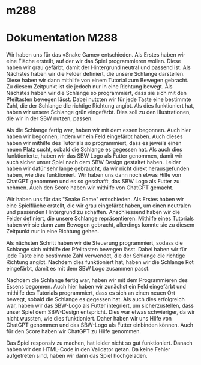 # m288
# Dokumentation M288

Wir haben uns für das «Snake Game» entschieden. Als Erstes haben wir eine Fläche erstellt, auf der wir das Spiel programmieren wollen. Diese haben wir grau gefärbt, damit der Hintergrund neutral und passend ist. Als Nächstes haben wir die Felder definiert, die unsere Schlange darstellen. Diese haben wir dann mithilfe von einem Tutorial zum Bewegen gebracht. Zu diesem Zeitpunkt ist sie jedoch nur in eine Richtung bewegt. Als Nächstes haben wir die Schlange so programmiert, dass sie sich mit den Pfeiltasten bewegen lässt. Dabei nutzten wir für jede Taste eine bestimmte Zahl, die der Schlange die richtige Richtung angibt. Als dies funktioniert hat, haben wir unsere Schlange grün eingefärbt. Dies soll zu den Illustrationen, die wir in der SBW nutzen, passen.

Als die Schlange fertig war, haben wir mit dem essen begonnen. Auch hier haben wir begonnen, indem wir ein Feld eingefärbt haben. Auch dieses haben wir mithilfe des Tutorials so programmiert, dass es jeweils einen neuen Platz sucht, sobald die Schlange es gegessen hat. Als auch dies funktionierte, haben wir das SBW Logo als Futter genommen, damit wir auch sicher unser Spiel nach dem SBW Design gestaltet haben. Leider haben wir dafür sehr lange gebraucht, da wir nicht direkt herausgefunden haben, wie dies funktioniert. Wir haben uns dann noch etwas Hilfe von ChatGPT genommen und es so geschafft, das SBW Logo als Futter zu nehmen. Auch den Score haben wir mithilfe von ChatGPT gemacht.

Wir haben uns für das "Snake Game" entschieden. Als Erstes haben wir eine Spielfläche erstellt, die wir grau eingefärbt haben, um einen neutralen und passenden Hintergrund zu schaffen. Anschliessend haben wir die Felder definiert, die unsere Schlange repräsentieren. Mithilfe eines Tutorials haben wir sie dann zum Bewegen gebracht, allerdings konnte sie zu diesem Zeitpunkt nur in eine Richtung gehen.

Als nächsten Schritt haben wir die Steuerung programmiert, sodass die Schlange sich mithilfe der Pfeiltasten bewegen lässt. Dabei haben wir für jede Taste eine bestimmte Zahl verwendet, die der Schlange die richtige Richtung angibt. Nachdem dies funktioniert hat, haben wir die Schlange Rot eingefärbt, damit es mit dem SBW Logo zusammen passt.

Nachdem die Schlange fertig war, haben wir mit dem Programmieren des Essens begonnen. Auch hier haben wir zunächst ein Feld eingefärbt und mithilfe des Tutorials programmiert, dass es sich an einen neuen Ort bewegt, sobald die Schlange es gegessen hat. Als auch dies erfolgreich war, haben wir das SBW-Logo als Futter integriert, um sicherzustellen, dass unser Spiel dem SBW-Design entspricht. Dies war etwas schwieriger, da wir nicht wussten, wie dies funktioniert. Daher haben wir uns Hilfe von ChatGPT genommen und das SBW-Logo als Futter einbinden können. Auch für den Score haben wir ChatGPT zu Hilfe genommen.

Das Spiel responsiv zu machen, hat leider nicht so gut funktioniert. Danach haben wir den HTML-Code in den Validator getan. Da keine Fehler aufgetreten sind, haben wir dann das Spiel hochgeladen.
